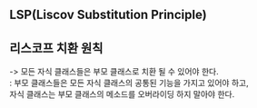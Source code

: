 ## LSP(Liscov Substitution Principle)
## 리스코프 치환 원칙
-> 모든 자식 클래스들은 부모 클래스로 치환 될 수 있어야 한다.<br>
 : 부모 클래스들은 모든 자식 클래스의 공통된 기능을 가지고 있어야 하고,<br>
  자식 클래스는 부모 클래스의 메소드를 오버라이딩 하지 말아야 한다.<br>
